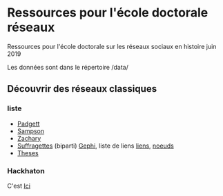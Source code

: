 # Ressources pour l'école doctorale réseaux
Ressources pour l'école doctorale sur les réseaux sociaux en histoire juin 2019

Les données sont dans le répertoire /data/

## Découvrir des réseaux classiques 
###  liste
* [Padgett](https://github.com/PirehP1/RessourcesReseauxED/blob/master/script/padgett.md)
* [Sampson](https://github.com/PirehP1/RessourcesReseauxED/blob/master/script/sampson.md)
* [Zachary](https://github.com/PirehP1/RessourcesReseauxED/blob/master/script/karate.md)
* [Suffragettes](https://github.com/PirehP1/RessourcesReseauxED/blob/master/script/suffragettes.md) (biparti) [Gephi](https://github.com/PirehP1/RessourcesReseauxED/blob/master/data/suffragettes.csv), liste de liens [liens](https://github.com/PirehP1/RessourcesReseauxED/blob/master/data/listeLiensSuffragettes.csv), [noeuds](https://github.com/PirehP1/RessourcesReseauxED/blob/master/data/listeSuffragettesArrestations.csv)
* [Theses](https://github.com/PirehP1/RessourcesReseauxED/blob/master/script/theseshistoire.md) 


### Hackhaton 
C'est [Ici]()

